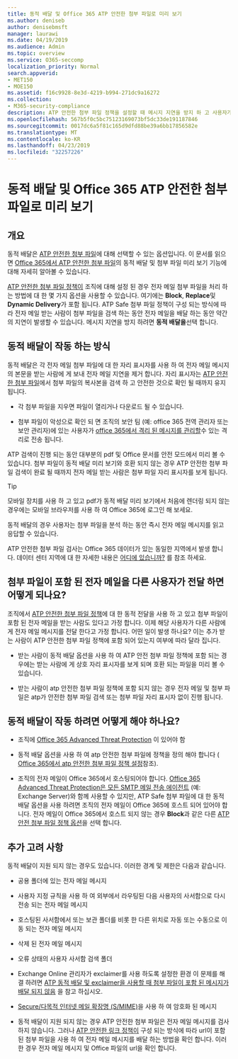 ```yaml
---
title: 동적 배달 및 Office 365 ATP 안전한 첨부 파일로 미리 보기
ms.author: deniseb
author: denisebmsft
manager: laurawi
ms.date: 04/19/2019
ms.audience: Admin
ms.topic: overview
ms.service: O365-seccomp
localization_priority: Normal
search.appverid:
- MET150
- MOE150
ms.assetid: f16c9928-8e3d-4219-b994-271dc9a16272
ms.collection:
- M365-security-compliance
description: ATP 안전한 첨부 파일 정책을 설정할 때 메시지 지연을 방지 하 고 사용자가 검색 중인 첨부 파일을 미리 볼 수 있도록 동적 전달을 선택 합니다.
ms.openlocfilehash: 567b5f0c5bc75123169073bf5dc33de191187846
ms.sourcegitcommit: 0017dc6a5f81c165d9dfd88be39a6bb17856582e
ms.translationtype: MT
ms.contentlocale: ko-KR
ms.lasthandoff: 04/23/2019
ms.locfileid: "32257226"
---
```

# <a name="dynamic-delivery-and-previewing-with-office-365-atp-safe-attachments"></a>동적 배달 및 Office 365 ATP 안전한 첨부 파일로 미리 보기

## <a name="overview"></a>개요

동적 배달은 [ATP 안전한 첨부 파일](atp-safe-attachments.md)에 대해 선택할 수 있는 옵션입니다. 이 문서를 읽으면 [Office 365에서 ATP 안전한 첨부 파일](atp-safe-attachments.md)의 동적 배달 및 첨부 파일 미리 보기 기능에 대해 자세히 알아볼 수 있습니다.

[ATP 안전한 첨부 파일 정책이](set-up-atp-safe-attachments-policies.md) 조직에 대해 설정 된 경우 전자 메일 첨부 파일을 처리 하는 방법에 대 한 몇 가지 옵션을 사용할 수 있습니다. 여기에는 **Block**, **Replace**및 **Dynamic Delivery**가 포함 됩니다. ATP Safe 첨부 파일 정책이 구성 되는 방식에 따라 전자 메일 받는 사람이 첨부 파일을 검색 하는 동안 전자 메일을 배달 하는 동안 약간의 지연이 발생할 수 있습니다. 메시지 지연을 방지 하려면 **동적 배달을**선택 합니다.
  
## <a name="how-dynamic-delivery-works"></a>동적 배달이 작동 하는 방식
  
동적 배달은 각 전자 메일 첨부 파일에 대 한 자리 표시자를 사용 하 여 전자 메일 메시지의 본문을 받는 사람에 게 보내 전자 메일 지연을 제거 합니다. 자리 표시자는 [ATP 안전한 첨부 파일](atp-safe-attachments.md)에서 첨부 파일의 복사본을 검색 하 고 안전한 것으로 확인 될 때까지 유지 됩니다. 

- 각 첨부 파일을 지우면 파일이 열리거나 다운로드 될 수 있습니다. 

- 첨부 파일이 악성으로 확인 되 면 조직의 보안 팀 (예: office 365 전역 관리자 또는 보안 관리자)에 있는 사용자가 [office 365에서 격리 된 메시지를 관리할](manage-quarantined-messages-and-files.md)수 있는 격리로 전송 됩니다.

ATP 검색이 진행 되는 동안 대부분의 pdf 및 Office 문서를 안전 모드에서 미리 볼 수 있습니다. 첨부 파일이 동적 배달 미리 보기와 호환 되지 않는 경우 ATP 안전한 첨부 파일 검색이 완료 될 때까지 전자 메일 받는 사람은 첨부 파일 자리 표시자를 보게 됩니다.

> [!TIP]
> 모바일 장치를 사용 하 고 있고 pdf가 동적 배달 미리 보기에서 처음에 렌더링 되지 않는 경우에는 모바일 브라우저를 사용 하 여 Office 365에 로그인 해 보세요.

동적 배달의 경우 사용자는 첨부 파일을 분석 하는 동안 즉시 전자 메일 메시지를 읽고 응답할 수 있습니다. 

ATP 안전한 첨부 파일 검사는 Office 365 데이터가 있는 동일한 지역에서 발생 합니다. 데이터 센터 지역에 대 한 자세한 내용은 [어디에 있습니까?](https://products.office.com/where-is-your-data-located?geo=All) 를 참조 하세요. 
  
## <a name="what-happens-when-someone-forwards-an-email-that-contains-an-attachment"></a>첨부 파일이 포함 된 전자 메일을 다른 사용자가 전달 하면 어떻게 되나요?

조직에서 [ATP 안전한 첨부 파일 정책](set-up-atp-safe-attachments-policies.md)에 대 한 동적 전달을 사용 하 고 있고 첨부 파일이 포함 된 전자 메일을 받는 사람도 있다고 가정 합니다. 이제 해당 사용자가 다른 사람에 게 전자 메일 메시지를 전달 한다고 가정 합니다. 어떤 일이 발생 하나요? 이는 추가 받는 사람이 ATP 안전한 첨부 파일 정책에 포함 되어 있는지 여부에 따라 달라 집니다.
  
- 받는 사람이 동적 배달 옵션을 사용 하 여 ATP 안전 첨부 파일 정책에 포함 되는 경우에는 받는 사람에 게 상호 자리 표시자를 보게 되며 호환 되는 파일을 미리 볼 수 있습니다.
    
- 받는 사람이 atp 안전한 첨부 파일 정책에 포함 되지 않는 경우 전자 메일 및 첨부 파일은 atp가 안전한 첨부 파일 검색 또는 첨부 파일 자리 표시자 없이 진행 됩니다.
    
## <a name="whats-required-for-dynamic-delivery-to-work"></a>동적 배달이 작동 하려면 어떻게 해야 하나요?

- 조직에 [Office 365 Advanced Threat Protection](office-365-atp.md) 이 있어야 함
    
- 동적 배달 옵션을 사용 하 여 atp 안전한 첨부 파일에 정책을 정의 해야 합니다 ( [Office 365에서 atp 안전한 첨부 파일 정책 설정](set-up-atp-safe-attachments-policies.md)참조).
    
- 조직의 전자 메일이 Office 365에서 호스팅되어야 합니다. [Office 365 Advanced Threat Protection은 모든 SMTP 메일 전송 에이전트](https://docs.microsoft.com/office365/servicedescriptions/office-365-advanced-threat-protection-service-description#requirements-for-office-365-advanced-threat-protection-atp) (예: Exchange Server)와 함께 사용할 수 있지만, ATP Safe 첨부 파일에 대 한 동적 배달 옵션을 사용 하려면 조직의 전자 메일이 Office 365에 호스트 되어 있어야 합니다. 전자 메일이 Office 365에서 호스트 되지 않는 경우 **Block**과 같은 다른 [ATP 안전 첨부 파일 정책 옵션](set-up-atp-safe-attachments-policies.md#step-3-learn-about-atp-safe-attachments-policy-options)을 선택 합니다.
    
## <a name="additional-considerations"></a>추가 고려 사항

동적 배달이 지원 되지 않는 경우도 있습니다. 이러한 경계 및 제한은 다음과 같습니다.
  
- 공용 폴더에 있는 전자 메일 메시지
    
- 사용자 지정 규칙을 사용 하 여 외부에서 라우팅된 다음 사용자의 사서함으로 다시 전송 되는 전자 메일 메시지
    
- 호스팅된 사서함에서 또는 보관 폴더를 비롯 한 다른 위치로 자동 또는 수동으로 이동 되는 전자 메일 메시지
    
- 삭제 된 전자 메일 메시지
    
- 오류 상태의 사용자 사서함 검색 폴더
    
- Exchange Online 관리자가 exclaimer를 사용 하도록 설정한 환경 이 문제를 해결 하려면 [ATP 동적 배달 및 exclaimer을 사용할 때 첨부 파일이 포함 된 메시지가 배달 되지 않음](https://support.microsoft.com/help/4014438/messages-with-attachments-are-not-delivered-when-atp-dynamic-delivery) 을 참고 하십시오.

- [Secure/다목적 인터넷 메일 확장명 (S/MIME)](s-mime-for-message-signing-and-encryption.md)을 사용 하 여 암호화 된 메시지

- 동적 배달이 지원 되지 않는 경우 ATP 안전한 첨부 파일은 전자 메일 메시지를 검사 하지 않습니다. 그러나 [ATP 안전한 링크 정책이](set-up-atp-safe-links-policies.md) 구성 되는 방식에 따라 url이 포함 된 첨부 파일을 사용 하 여 전자 메일 메시지를 배달 하는 방법을 확인 합니다. 이러한 경우 전자 메일 메시지 및 Office 파일의 url을 확인 합니다.

